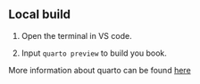 ## Local build

1. Open the terminal in VS code.

2. Input `quarto preview` to build you book.

More information about quarto can be found [here](https://quarto.org/docs/get-started/)

